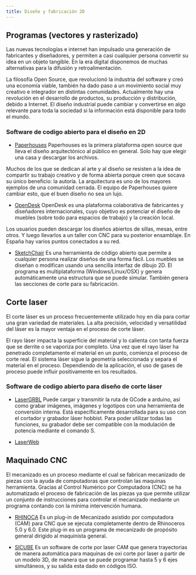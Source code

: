 ```yaml
---
title: Diseño y fabricación 2D
---
```

## Programas (vectores y rasterizado)

Las nuevas tecnologías e internet han impulsado una generación de fabricantes y diseñadores, y permiten a casi cualquier persona convertir su idea en un objeto tangible. En la era digital disponemos de muchas alternativas para la difusión y retroalimentación. 

La filosofía Open Source, que revolucionó la industria del software y creó una economía viable, también ha dado paso a un movimiento social muy creativo e integrador en distintas comunidades. Actualmente hay una revolución en el desarrollo de productos, su producción y distribución, debido a Internet. El diseño industrial puede cambiar y convertirse en algo relevante para toda la sociedad si la información está disponible para todo el mundo.

### Software de codigo abierto para el diseño en 2D

* [Paperhouses](http://paperhouses.co/)
Paperhouses es la primera plataforma open source que lleva el diseño arquitectónico al público en general. Solo hay que elegir una casa y descargar los archivos.

Muchos de los que se dedican al arte y al diseño se resisten a la idea de compartir su trabajo creativo y de forma abierta porque creen que socava su único beneficio: la autoría. La arquitectura es uno de los mayores ejemplos de una comunidad cerrada. El equipo de Paperhouses quiere cambiar esto, que el buen diseño no sea un lujo.

*  [OpenDesk](https://www.opendesk.cc/workspaces/why-choose-opendesk)
OpenDesk es una plataforma colaborativa de fabricantes y diseñadores internacionales, cuyo objetivo es potenciar el diseño de muebles (sobre todo para espacios de trabajo) y la creación local.

Los usuarios pueden descargar los diseños abiertos de sillas, mesas, entre otros. Y luego llevarlos a un taller con CNC para su posterior ensamblaje. En España hay varios puntos conectados a su red.

* [SketchChair](http://www.sketchchair.cc/download.php)
Es una herramienta de código abierto que permite a cualquier persona realizar diseños de una forma fácil. Los muebles se diseñan o modifican usando una sencilla interfaz de dibujo 2D. El programa es multiplataforma (Windows/Linux/OSX) y genera automáticamente una estructura que se puede simular. También genera las secciones de corte para su fabricación.

## Corte laser

El corte láser es un proceso frecuentemente utilizado hoy en día para cortar una gran variedad de materiales. La alta precisión, velocidad y versatilidad del láser es la mayor ventaja en el proceso de corte láser.

El rayo láser impacta la superficie del material y lo calienta con tanta fuerza que se derrite o se vaporiza por completo. Una vez que el rayo láser ha penetrado completamente el material en un punto, comienza el proceso de corte real. El sistema láser sigue la geometría seleccionada y separa el material en el proceso. Dependiendo de la aplicación, el uso de gases de proceso puede influir positivamente en los resultados.

### Software de codigo abierto para diseño de corte láser

* [LaserGRBL](http://lasergrbl.com/en/download/)
Puede cargar y transmitir la ruta de GCode a arduino, así como grabar imágenes, imágenes y logotipos con una herramienta de conversión interna.
Está específicamente desarrollada para su uso con el cortador y grabador láser hobbist. Para poder utilizar todas las funciones, su grabador debe ser compatible con la modulación de potencia mediante el comando S.

* [LaserWeb](https://github.com/LaserWeb/LaserWeb4-Binaries/releases)

## Maquinado CNC
El mecanizado es un proceso mediante el cual se fabrican mecanizado de piezas con la ayuda de computadoras que controlan las maquinas herramienta. Gracias al Control Numérico por Computadora (CNC) se ha automatizado el proceso de fabricación de las piezas ya que permite utilizar un conjunto de instrucciones para controlar el mecanizado mediante un programa contando con la mínima intervención humana.

* [RHINOCA](https://mecsoft.com/rhinocam-software/)
Es un plug-in de Mecanizado asistido por computadora (CAM) para CNC que se ejecuta completamente dentro de Rhinoceros 5.0 y 6.0. Este plug-in es un programa de mecanizado de propósito general dirigido al maquinista general. 

* [SICUBE](http://www.si-cube.com/)
Es un software de corte por laser CAM que genera trayectorias de manera automática para maquinas de oxi corte por laser a partir de un modelo 3D, de manera que se puede programar hasta  5 y 6 ejes simultáneos, y su salida esta dado en códigos ISO.
